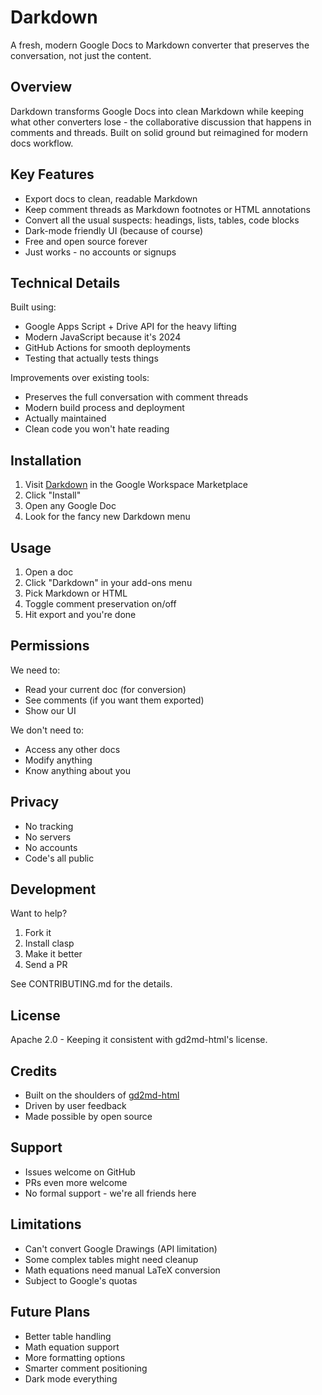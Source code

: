 # Darkdown

A fresh, modern Google Docs to Markdown converter that preserves the conversation, not just the content.

## Overview

Darkdown transforms Google Docs into clean Markdown while keeping what other converters lose - the collaborative discussion that happens in comments and threads. Built on solid ground but reimagined for modern docs workflow.

## Key Features

- Export docs to clean, readable Markdown
- Keep comment threads as Markdown footnotes or HTML annotations
- Convert all the usual suspects: headings, lists, tables, code blocks
- Dark-mode friendly UI (because of course)
- Free and open source forever
- Just works - no accounts or signups

## Technical Details

Built using:

- Google Apps Script + Drive API for the heavy lifting
- Modern JavaScript because it's 2024
- GitHub Actions for smooth deployments
- Testing that actually tests things

Improvements over existing tools:

- Preserves the full conversation with comment threads
- Modern build process and deployment
- Actually maintained
- Clean code you won't hate reading

## Installation

1. Visit [Darkdown](https://workspace.google.com/marketplace/app/darkdown/id) in the Google Workspace Marketplace
2. Click "Install"
3. Open any Google Doc
4. Look for the fancy new Darkdown menu

## Usage

1. Open a doc
2. Click "Darkdown" in your add-ons menu
3. Pick Markdown or HTML
4. Toggle comment preservation on/off
5. Hit export and you're done

## Permissions

We need to:

- Read your current doc (for conversion)
- See comments (if you want them exported)
- Show our UI

We don't need to:

- Access any other docs
- Modify anything
- Know anything about you

## Privacy

- No tracking
- No servers
- No accounts
- Code's all public

## Development

Want to help?

1. Fork it
2. Install clasp
3. Make it better
4. Send a PR

See CONTRIBUTING.md for the details.

## License

Apache 2.0 - Keeping it consistent with gd2md-html's license.

## Credits

- Built on the shoulders of [gd2md-html](https://github.com/evbacher/gd2md-html)
- Driven by user feedback
- Made possible by open source

## Support

- Issues welcome on GitHub
- PRs even more welcome
- No formal support - we're all friends here

## Limitations

- Can't convert Google Drawings (API limitation)
- Some complex tables might need cleanup
- Math equations need manual LaTeX conversion
- Subject to Google's quotas

## Future Plans

- Better table handling
- Math equation support
- More formatting options
- Smarter comment positioning
- Dark mode everything
